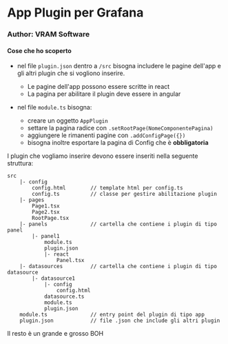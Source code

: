 # App Plugin per Grafana
### Author: VRAM Software
#### Cose che ho scoperto
- nel file `plugin.json` dentro a `/src` bisogna includere le pagine dell'app e gli altri plugin che si vogliono inserire.
  - Le pagine dell'app possono essere scritte in react
  - La pagina per abilitare il plugin deve essere in angular

- nel file `module.ts` bisogna: 
  - creare un oggetto `AppPlugin`
  - settare la pagina radice con `.setRootPage(NomeComponentePagina)`
  - aggiungere le rimanenti pagine con `.addConfigPage({})`
  - bisogna inoltre esportare la pagina di Config che è **obbligatoria**

I plugin che vogliamo inserire devono essere inseriti nella seguente struttura:
```
src
    |- config
        config.html        // template html per config.ts
        config.ts          // classe per gestire abilitazione plugin
    |- pages
        Page1.tsx
        Page2.tsx
        RootPage.tsx
    |- panels              // cartella che contiene i plugin di tipo panel
        |- panel1          
            module.ts
            plugin.json
            |- react
                Panel.tsx
    |- datasources         // cartella che contiene i plugin di tipo datasource
        |- datasource1
            |- config
                config.html
            datasource.ts
            module.ts
            plugin.json
    module.ts              // entry point del plugin di tipo app
    plugin.json            // file .json che include gli altri plugin
```


Il resto è un grande e grosso BOH